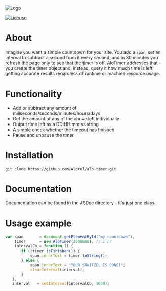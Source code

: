 ![Logo](https://cloud.githubusercontent.com/assets/4998038/8639510/143eb500-28d4-11e5-97e2-3d1685e5fa90.png)

[![License](https://poser.pugx.org/alorel/alo-timer/license?format=plastic)](LICENSE)

About
=====
Imagine you want a simple countdown for your site. You add a `span`, set an interval to subtract a second from it every second, and in 30 minutes you refresh the page only to see that the timer is off. AloTimer addresses that - you create the timer object and, instead, query it how much time is left, getting accurate results regardless of runtime or machine resource usage.

Functionality
=====

 - Add or subtract any amount of miliseconds/seconds/minutes/hours/days
 - Get the amount of any of the above left individually
 - Output time left as a DD:HH:mm:ss string
 - A simple check whether the timeout has finished
 - Pause and unpause the timer

Installation
=====
    git clone https://github.com/Alorel/alo-timer.git

Documentation
=====
Documentation can be found in the JSDoc directory - it's just one class.

Usage example
=====

```javascript
var span       = document.getElementById("my-countdown"),
    timer      = new AloTimer(3600000), // 1 hr
    intervalCb = function () {
       if (!timer.isFinished()) {
           span.innerText = timer.toString();
       } else {
           span.innerText = "YOUR SHNITZEL IS DONE!";
           clearInterval(interval);
       }
   },
   interval   = setInterval(intervalCb, 1000);
```